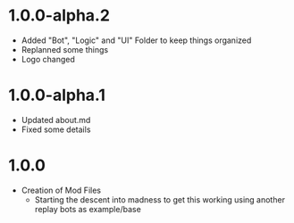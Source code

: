 # 1.0.0-alpha.2
- Added "Bot", "Logic" and "UI" Folder to keep things organized
- Replanned some things
- Logo changed

# 1.0.0-alpha.1
- Updated about.md
- Fixed some details

# 1.0.0
- Creation of Mod Files
    - Starting the descent into madness to get this working using another replay bots as example/base

